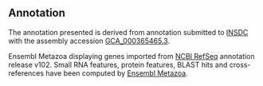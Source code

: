 **Annotation**
----------

The annotation presented is derived from annotation submitted to
[INSDC](http://www.insdc.org) with the assembly accession [GCA\_000365465.3](http://www.ebi.ac.uk/ena/data/view/GCA_000365465.3).

Ensembl Metazoa displaying genes imported from [NCBI RefSeq](https://www.ncbi.nlm.nih.gov/genome/annotation_euk/Parasteatoda_tepidariorum/102) annotation release v102.
Small RNA features, protein features, BLAST hits and cross-references have been
computed by [Ensembl Metazoa](https://metazoa.ensembl.org/info/genome/annotation/index.html).
